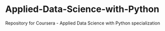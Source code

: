 # Applied-Data-Science-with-Python

Repository for Coursera - Applied Data Science with Python specialization
